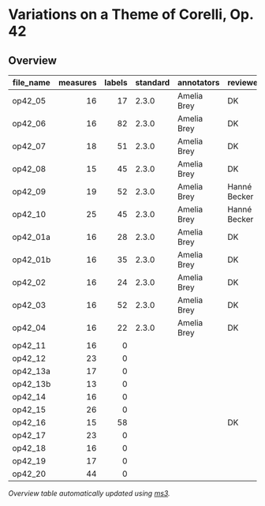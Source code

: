 # Variations on a Theme of Corelli, Op. 42

## Overview
|file_name|measures|labels|standard|annotators | reviewers  |
|---------|-------:|-----:|--------|-----------|------------|
|op42_05  |      16|    17|2.3.0   |Amelia Brey|DK          |
|op42_06  |      16|    82|2.3.0   |Amelia Brey|DK          |
|op42_07  |      18|    51|2.3.0   |Amelia Brey|DK          |
|op42_08  |      15|    45|2.3.0   |Amelia Brey|DK          |
|op42_09  |      19|    52|2.3.0   |Amelia Brey|Hanné Becker|
|op42_10  |      25|    45|2.3.0   |Amelia Brey|Hanné Becker|
|op42_01a |      16|    28|2.3.0   |Amelia Brey|DK          |
|op42_01b |      16|    35|2.3.0   |Amelia Brey|DK          |
|op42_02  |      16|    24|2.3.0   |Amelia Brey|DK          |
|op42_03  |      16|    52|2.3.0   |Amelia Brey|DK          |
|op42_04  |      16|    22|2.3.0   |Amelia Brey|DK          |
|op42_11  |      16|     0|        |           |            |
|op42_12  |      23|     0|        |           |            |
|op42_13a |      17|     0|        |           |            |
|op42_13b |      13|     0|        |           |            |
|op42_14  |      16|     0|        |           |            |
|op42_15  |      26|     0|        |           |            |
|op42_16  |      15|    58|        |           |DK          |
|op42_17  |      23|     0|        |           |            |
|op42_18  |      16|     0|        |           |            |
|op42_19  |      17|     0|        |           |            |
|op42_20  |      44|     0|        |           |            |


*Overview table automatically updated using [ms3](https://johentsch.github.io/ms3/).*
